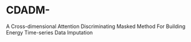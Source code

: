 # CDADM-
A Cross-dimensional Attention Discriminating Masked Method For Building Energy Time-series Data Imputation
